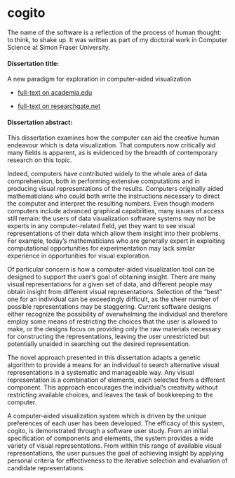 # cogito

The name of the software is a reflection of the process of human thought: 
to think, to shake up.  It was written as part of my doctoral work in
Computer Science at Simon Fraser University.

#### Dissertation title: 
A new paradigm for exploration in computer-aided visualization

* [full-text on academia.edu](
https://www.academia.edu/17038648/A_New_Paradigm_for_Exploration_in_Computer-Aided_Visualization)

* [full-text on researchgate.net](
https://www.researchgate.net/publication/283013594_A_New_Paradigm_for_Exploration_in_Computer-Aided_Visualization)

#### Dissertation abstract:

This dissertation examines how the computer can aid the creative human 
endeavour which is data visualization. That computers now critically aid many 
fields is apparent, as is evidenced by the breadth of contemporary research on 
this topic.


Indeed, computers have contributed widely to the whole area of data 
comprehension, both in performing extensive computations and in producing 
visual representations of the results. Computers originally aided 
mathematicians who could both write the instructions necessary to direct the 
computer and interpret the resulting numbers. Even though modern computers 
include advanced graphical capabilities, many issues of access still remain: 
the users of data visualization software systems may not be experts in any 
computer-related field, yet they want to see visual representations of their 
data which allow them insight into their problems. For example, today’s 
mathematicians who are generally expert in exploiting computational 
opportunities for experimentation may lack similar experience in opportunities 
for visual exploration.


Of particular concern is how a computer-aided visualization tool can be 
designed to support the user’s goal of obtaining insight. There are many visual
representations for a given set of data, and different people may obtain insight
from different visual representations. Selection of the “best” one for an 
individual can be exceedingly difficult, as the sheer number of possible 
representations may be staggering. Current software designs either recognize 
the possibility of overwhelming the individual and therefore employ some means 
of restricting the choices that the user is allowed to make, or the designs 
focus on providing only the raw materials necessary for constructing the 
representations, leaving the user unrestricted but potentially unaided in 
searching out the desired representation.


The novel approach presented in this dissertation adapts a genetic 
algorithm to provide a means for an individual to search alternative visual 
representations in a systematic and manageable way. Any visual representation 
is a combination of elements, each selected from a different component. This 
approach encourages the individual’s creativity without restricting available 
choices, and leaves the task of bookkeeping to the computer.


A computer-aided visualization system which is driven by the unique 
preferences of each user has been developed. The efficacy of this system, 
cogito, is demonstrated through a software user study. From an initial 
specification of components and elements, the system provides a wide variety 
of visual representations. From within this range of available visual 
representations, the user pursues the goal of achieving insight by applying 
personal criteria for effectiveness to the iterative selection and evaluation 
of candidate representations.
